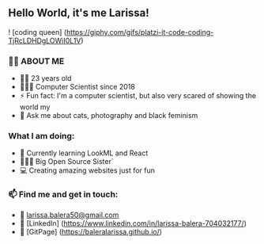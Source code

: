 ## Hello World, it's me Larissa! 

! [coding queen] (https://giphy.com/gifs/platzi-it-code-coding-TjRcLDHDgLOWiI0L1V)

### 👋🏽 ABOUT ME 
- 👶🏽 23 years old
- 👩🏽‍🎓 Computer Scientist since 2018
- ⚡ Fun fact: I'm a computer scientist, but also very scared of showing the world my 
- 💬 Ask me about cats, photography and black feminism

### What I am doing:
- 🌱 Currently learning LookML and React
- 👨🏽‍💻 Big Open Source Sister´
- 💻 Creating amazing websites just for fun

### 📫 Find me and get in touch:
- 📧 larissa.balera50@gmail.com
- 🔗 [LinkedIn] (https://www.linkedin.com/in/larissa-balera-704032177/)
- 🔗 [GitPage] (https://baleralarissa.github.io/)


<!--
**baleralarissa/baleralarissa** is a ✨ _special_ ✨ repository because its `README.md` (this file) appears on your GitHub profile.

Here are some ideas to get you started:

- 🔭 I’m currently working on ...
- 🌱 I’m currently learning ...
- 👯 I’m looking to collaborate on ...
- 🤔 I’m looking for help with ...
- 💬 Ask me about ...
- 📫 How to reach me: ...
- 😄 Pronouns: ...
- ⚡ Fun fact: ...
-->

